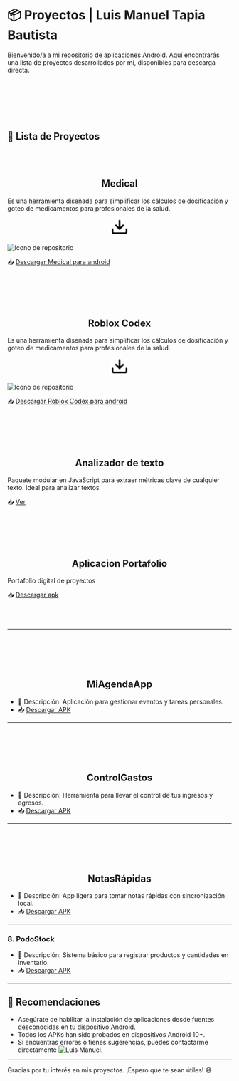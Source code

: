 # 📦 Proyectos | Luis Manuel Tapia Bautista

Bienvenido/a a mi repositorio de aplicaciones Android. Aquí encontrarás una lista de proyectos desarrollados por mí, disponibles para descarga directa.

<br>
<br>
<br>
<br>
<br>

## 🚀 Lista de Proyectos
<br>
<br>
<h2 align="center">
Medical
</h2>

Es una herramienta diseñada para simplificar los cálculos de dosificación y goteo de medicamentos para profesionales de la salud.

<div align="center">
<img src="https://github.com/luismtapia/portafolio/blob/master/archivos/download-16.svg" width="40px" alt="Preview gif"/>
</div>

![Icono de repositorio](https://raw.githubusercontent.com/primer/octicons/main/icons/download-24.svg)


📥 [Descargar Medical para android](https://github.com/luismtapia/portafolio/raw/refs/heads/master/archivos/apks/medical.apk)

<br>
<br>
<br>
<br>
<h2 align="center">
Roblox Codex
</h2>

Es una herramienta diseñada para simplificar los cálculos de dosificación y goteo de medicamentos para profesionales de la salud.

<div align="center">
<img src="https://github.com/luismtapia/portafolio/blob/master/archivos/download-16.svg" width="40px" alt="Preview gif"/>
</div>

![Icono de repositorio](https://raw.githubusercontent.com/primer/octicons/main/icons/download-24.svg)


📥 [Descargar Roblox Codex para android](https://github.com/luismtapia/portafolio/raw/refs/heads/master/archivos/apks/robloxcodes.apk)

<br>
<br>
<br>
<br>
<h2 align="center">
Analizador de texto
</h2>

Paquete modular en JavaScript para extraer métricas clave de cualquier texto. Ideal para analizar textos

📥 [Ver](https://www.npmjs.com/package/analyzer-text)


<br>
<br>
<br>
<br>
<h2 align="center">
Aplicacion Portafolio
</h2>

Portafolio digital de proyectos

📥 [Descargar apk](https://github.com/luismtapia/portafolio/raw/refs/heads/master/archivos/apks/portafolio.apk)

<br>
<br>
















---


<br>
<br>
<br>
<br>
<h2 align="center">
MiAgendaApp
</h2>

- 📄 Descripción: Aplicación para gestionar eventos y tareas personales.
- 📥 [Descargar APK](https://drive.google.com/file/d/1EbMPWtBuBZmn28qJqew_26OkHA7t6pcE/view?usp=drive_link)

---

<br>
<br>
<br>
<br>
<h2 align="center">
ControlGastos
</h2>

- 📄 Descripción: Herramienta para llevar el control de tus ingresos y egresos.
- 📥 [Descargar APK](https://drive.google.com/file/d/...)

---

<br>
<br>
<br>
<br>
<h2 align="center">
NotasRápidas
</h2>

- 📄 Descripción: App ligera para tomar notas rápidas con sincronización local.
- 📥 [Descargar APK](https://drive.google.com/file/d/...)

---

### 8. **PodoStock**
- 📄 Descripción: Sistema básico para registrar productos y cantidades en inventario.
- 📥 [Descargar APK](https://drive.google.com/file/d/...)

---

## 📌 Recomendaciones
- Asegúrate de habilitar la instalación de aplicaciones desde fuentes desconocidas en tu dispositivo Android.
- Todos los APKs han sido probados en dispositivos Android 10+.
- Si encuentras errores o tienes sugerencias, puedes contactarme directamente ![Luis Manuel](htpps://github.com/luismtapia).

---

Gracias por tu interés en mis proyectos. ¡Espero que te sean útiles! 😄
